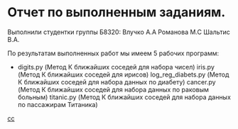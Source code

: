 # Отчет по выполненным заданиям.
Выполнили студентки группы Б8320: Влучко А.А Романова М.С Шальтис В.А.

По результатам выполненных работ мы имеем 5 рабочих программ:

- digits.py (Метод К ближайших соседей для набора чисел)
iris.py (Метод К ближайших соседей для ирисов)
log_reg_diabets.py (Метод К ближайших соседей для набора данных по диабету)
cancer.py (Метод К ближайших соседей для набора данных по раковым больным)
titanic.py (Метод К ближайших соседей для набора данных по пассажирам Титаника)



[сс](fjd)
